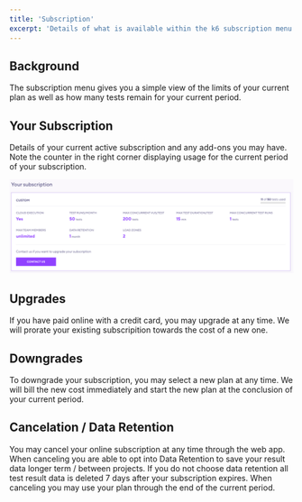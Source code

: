 ```yaml
---
title: 'Subscription'
excerpt: 'Details of what is available within the k6 subscription menu'
---
```


## Background

The subscription menu gives you a simple view of the limits of your current plan as well as how many tests remain for your current period.

## Your Subscription

Details of your current active subscription and any add-ons you may have. Note the counter in the right corner displaying usage for the current period of your subscription.

![subscription rules](images/02-Subscription/subscription.png)

## Upgrades

If you have paid online with a credit card, you may upgrade at any time. We will prorate your existing subscripition towards the cost of a new one.

## Downgrades

To downgrade your subscription, you may select a new plan at any time. We will bill the new cost immediately and start the new plan at the conclusion of your current period.

## Cancelation / Data Retention

You may cancel your online subscription at any time through the web app. When canceling you are able to opt into Data Retention to save your result data longer term / between projects. If you do not choose data retention all test result data is deleted 7 days after your subscription expires. When canceling you may use your plan through the end of the current period.
